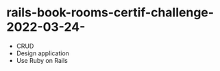 # rails-book-rooms-certif-challenge-2022-03-24-

- CRUD 
- Design application 
- Use Ruby on Rails 
